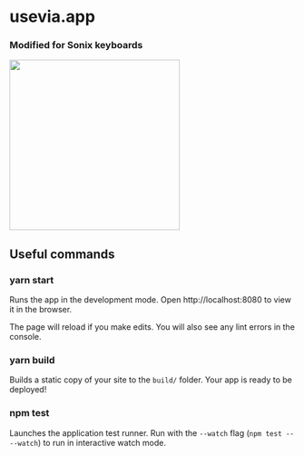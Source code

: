 

# usevia.app
### Modified for Sonix keyboards

<img src="public/images/chippy.png" width="300"/>

## Useful commands
### yarn start

Runs the app in the development mode.
Open http://localhost:8080 to view it in the browser.

The page will reload if you make edits.
You will also see any lint errors in the console.

### yarn build

Builds a static copy of your site to the `build/` folder.
Your app is ready to be deployed!


### npm test

Launches the application test runner.
Run with the `--watch` flag (`npm test -- --watch`) to run in interactive watch mode.
